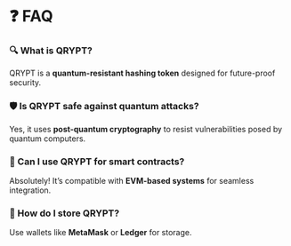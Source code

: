 # ❓ FAQ  

### 🔍 What is QRYPT?  
QRYPT is a **quantum-resistant hashing token** designed for future-proof security.  

### 🛡 Is QRYPT safe against quantum attacks?  
Yes, it uses **post-quantum cryptography** to resist vulnerabilities posed by quantum computers.  

### 💼 Can I use QRYPT for smart contracts?  
Absolutely! It’s compatible with **EVM-based systems** for seamless integration.  

### 🦊 How do I store QRYPT?  
Use wallets like **MetaMask** or **Ledger** for storage.  
